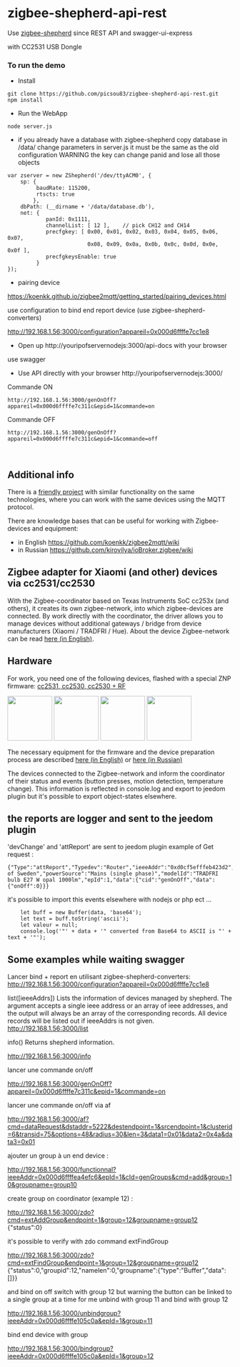 # zigbee-shepherd-api-rest

Use [zigbee-shepherd](https://github.com/zigbeer/zigbee-shepherd) since REST API and swagger-ui-express  

with CC2531 USB Dongle

### To run the demo

* Install
```  
git clone https://github.com/picsou83/zigbee-shepherd-api-rest.git
npm install  
```

* Run the WebApp
```
node server.js 
```

* if you already have a database with zigbee-shepherd
copy database in /data/
change parameters in server.js it must be the same as the old configuration
WARNING the key can change panid and lose all those objects

```
var zserver = new ZShepherd('/dev/ttyACM0', {
	sp: {
	     baudRate: 115200, 
	     rtscts: true
	    },
	dbPath: (__dirname + '/data/database.db'),
	net: {
	        panId: 0x1111,
	        channelList: [ 12 ],    // pick CH12 and CH14
	        precfgkey: [ 0x00, 0x01, 0x02, 0x03, 0x04, 0x05, 0x06, 0x07,
	                     0x08, 0x09, 0x0a, 0x0b, 0x0c, 0x0d, 0x0e, 0x0f ],
	        precfgkeysEnable: true
	     }
});
```

* pairing device

https://koenkk.github.io/zigbee2mqtt/getting_started/pairing_devices.html

use configuration to bind end report device (use zigbee-shepherd-converters)

http://192.168.1.56:3000/configuration?appareil=0x000d6ffffe7cc1e8

* Open up http://youripofservernodejs:3000/api-docs with your browser

use swagger

* Use API directly with your browser http://youripofservernodejs:3000/


Commande ON
```
http://192.168.1.56:3000/genOnOff?appareil=0x000d6ffffe7c311c&epid=1&commande=on
```

Commande OFF
```
http://192.168.1.56:3000/genOnOff?appareil=0x000d6ffffe7c311c&epid=1&commande=off
```


<br />

## Additional info

There is a [friendly project](https://github.com/koenkk/zigbee2mqtt) with similar functionality on the same technologies, where you can work with the same devices using the MQTT protocol.

There are knowledge bases that can be useful for working with Zigbee-devices and equipment:
* in English https://github.com/koenkk/zigbee2mqtt/wiki
* in Russian https://github.com/kirovilya/ioBroker.zigbee/wiki

## Zigbee adapter for Xiaomi (and other) devices via cc2531/cc2530

With the Zigbee-coordinator based on Texas Instruments SoC cc253x (and others), it creates its own zigbee-network, into which zigbee-devices are connected. By work directly with the coordinator, the driver allows you to manage devices without additional gateways / bridge from device manufacturers (Xiaomi / TRADFRI / Hue). About the device Zigbee-network can be read [here (in English)](https://github.com/Koenkk/zigbee2mqtt/wiki/ZigBee-network).

## Hardware

For work, you need one of the following devices, flashed with a special ZNP firmware: [cc2531, cc2530, cc2530 + RF](https://github.com/Koenkk/zigbee2mqtt/wiki/Supported-sniffer-devices#zigbee-coordinator)

<span><img src="https://ae01.alicdn.com/kf/HTB1Httue3vD8KJjSsplq6yIEFXaJ/Wireless-Zigbee-CC2531-Sniffer-Bare-Board-Packet-Protocol-Analyzer-Module-USB-Interface-Dongle-Capture-Packet.jpg_640x640.jpg" width="100"></span>
<span><img src="http://img.dxcdn.com/productimages/sku_429478_2.jpg" width="100"></span>
<span><img src="http://img.dxcdn.com/productimages/sku_429601_2.jpg" width="100"></span>
<span><img src="https://ae01.alicdn.com/kf/HTB1zAA5QVXXXXahapXXq6xXFXXXu/RF-TO-USB-CC2530-CC2591-RF-switch-USB-transparent-serial-data-transmission-equipment.jpg_640x640.jpg" width="100"></span>

The necessary equipment for the firmware and the device preparation process are described [here (in English)](https://github.com/Koenkk/zigbee2mqtt/wiki/Getting-started) or [here (in Russian)](https://github.com/kirovilya/ioBroker.zigbee/wiki/%D0%9F%D1%80%D0%BE%D1%88%D0%B8%D0%B2%D0%BA%D0%B0)

The devices connected to the Zigbee-network and inform the coordinator of their status and events (button presses, motion detection, temperature change). This information is reflected in console.log and export to jeedom plugin but it's possible to export object-states elsewhere.

## the reports are logger and sent to the jeedom plugin
'devChange' and 'attReport' are sent to jeedom plugin
example of Get request :
```
{"Type":"attReport","Typedev":"Router","ieeeAddr":"0xd0cf5efffeb423d2","nwkAddr":44829,"manufId":4476,"manufName":"IKEA of Sweden","powerSource":"Mains (single phase)","modelId":"TRADFRI bulb E27 W opal 1000lm","epId":1,"data":{"cid":"genOnOff","data":{"onOff":0}}}
```

it's possible to import this events elsewhere with nodejs or php ect ...

```  
  	let buff = new Buffer(data, 'base64');
    let text = buff.toString('ascii');  
  	let valeur = null;
  	console.log('"' + data + '" converted from Base64 to ASCII is "' + text + '"');
```

## Some examples while waiting swagger

Lancer bind + report en utilisant zigbee-shepherd-converters:
http://192.168.1.56:3000/configuration?appareil=0x000d6ffffe7cc1e8

list([ieeeAddrs])
Lists the information of devices managed by shepherd. The argument accepts a single ieee address or an array of ieee addresses, and the output will always be an array of the corresponding records. All device records will be listed out if ieeeAddrs is not given.
http://192.168.1.56:3000/list

info()
Returns shepherd information.

http://192.168.1.56:3000/info

lancer une commande on/off

http://192.168.1.56:3000/genOnOff?appareil=0x000d6ffffe7c311c&epid=1&commande=on

lancer une commande on/off via af

http://192.168.1.56:3000/af?cmd=dataRequest&dstaddr=5222&destendpoint=1&srcendpoint=1&clusterid=6&transid=75&options=48&radius=30&len=3&data1=0x01&data2=0x4a&data3=0x01  

ajouter un group à un end device :

http://192.168.1.56:3000/functionnal?ieeeAddr=0x000d6ffffea4efc6&epId=1&cId=genGroups&cmd=add&group=10&groupname=group10

create group on coordinator (example 12) :

http://192.168.1.56:3000/zdo?cmd=extAddGroup&endpoint=1&group=12&groupname=group12
{"status":0}

it's possible to verify with zdo command extFindGroup

http://192.168.1.56:3000/zdo?cmd=extFindGroup&endpoint=1&group=12&groupname=group12
{"status":0,"groupid":12,"namelen":0,"groupname":{"type":"Buffer","data":[]}}

and bind on off switch with group 12 but warning the button can be linked to a single group at a time
for me unbind with group 11 and bind with group 12

http://192.168.1.56:3000/unbindgroup?ieeeAddr=0x000d6ffffe105c0a&epId=1&group=11

bind end device with group

http://192.168.1.56:3000/bindgroup?ieeeAddr=0x000d6ffffe105c0a&epId=1&group=12


